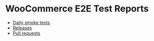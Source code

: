 # WooCommerce E2E Test Reports

- [Daily smoke tests](./daily/)
- [Releases](./release/)
- [Pull requests](./pr/)